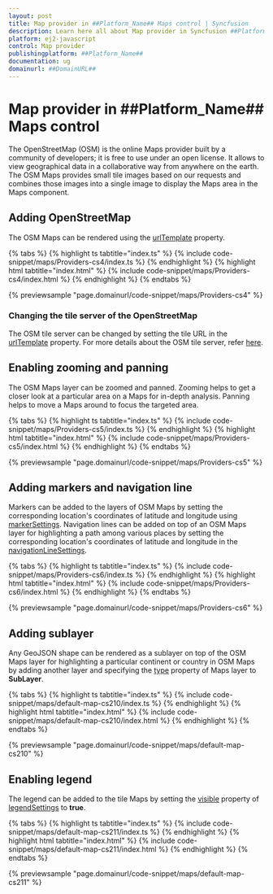 ```yaml
---
layout: post
title: Map provider in ##Platform_Name## Maps control | Syncfusion
description: Learn here all about Map provider in Syncfusion ##Platform_Name## Maps control of Syncfusion Essential JS 2 and more.
platform: ej2-javascript
control: Map provider 
publishingplatform: ##Platform_Name##
documentation: ug
domainurl: ##DomainURL##
---
```


# Map provider in ##Platform_Name## Maps control

The OpenStreetMap (OSM) is the online Maps provider built by a community of developers; it is free to use under an open license. It allows to view geographical data in a collaborative way from anywhere on the earth. The OSM Maps provides small tile images based on our requests and combines those images into a single image to display the Maps area in the Maps component.

## Adding OpenStreetMap

The OSM Maps can be rendered using the [urlTemplate](../../api/maps/layerSettingsModel/#urltemplate) property.

{% tabs %}
{% highlight ts tabtitle="index.ts" %}
{% include code-snippet/maps/Providers-cs4/index.ts %}
{% endhighlight %}
{% highlight html tabtitle="index.html" %}
{% include code-snippet/maps/Providers-cs4/index.html %}
{% endhighlight %}
{% endtabs %}
          
{% previewsample "page.domainurl/code-snippet/maps/Providers-cs4" %}

### Changing the tile server of the OpenStreetMap

The OSM tile server can be changed by setting the tile URL in the [urlTemplate](../../api/maps/layerSettingsModel/#urltemplate) property. For more details about the OSM tile server, refer [here](https://wiki.openstreetmap.org/wiki/Tiles).

## Enabling zooming and panning

The OSM Maps layer can be zoomed and panned. Zooming helps to get a closer look at a particular area on a Maps for in-depth analysis. Panning helps to move a Maps around to focus the targeted area.

{% tabs %}
{% highlight ts tabtitle="index.ts" %}
{% include code-snippet/maps/Providers-cs5/index.ts %}
{% endhighlight %}
{% highlight html tabtitle="index.html" %}
{% include code-snippet/maps/Providers-cs5/index.html %}
{% endhighlight %}
{% endtabs %}
          
{% previewsample "page.domainurl/code-snippet/maps/Providers-cs5" %}

## Adding markers and navigation line

Markers can be added to the layers of OSM Maps by setting the corresponding location's coordinates of latitude and longitude using [markerSettings](../../api/maps/layerSettingsModel/#markersettings). Navigation lines can be added on top of an OSM Maps layer for highlighting a path among various places by setting the corresponding location's coordinates of latitude and longitude in the [navigationLineSettings](../../api/maps/layerSettingsModel/#navigationlinesettings).

{% tabs %}
{% highlight ts tabtitle="index.ts" %}
{% include code-snippet/maps/Providers-cs6/index.ts %}
{% endhighlight %}
{% highlight html tabtitle="index.html" %}
{% include code-snippet/maps/Providers-cs6/index.html %}
{% endhighlight %}
{% endtabs %}
          
{% previewsample "page.domainurl/code-snippet/maps/Providers-cs6" %}

## Adding sublayer

Any GeoJSON shape can be rendered as a sublayer on top of the OSM Maps layer for highlighting a particular continent or country in OSM Maps by adding another layer and specifying the [type](../../api/maps/layerSettingsModel/#type) property of Maps layer to **SubLayer**.

{% tabs %}
{% highlight ts tabtitle="index.ts" %}
{% include code-snippet/maps/default-map-cs210/index.ts %}
{% endhighlight %}
{% highlight html tabtitle="index.html" %}
{% include code-snippet/maps/default-map-cs210/index.html %}
{% endhighlight %}
{% endtabs %}
          
{% previewsample "page.domainurl/code-snippet/maps/default-map-cs210" %}

## Enabling legend

The legend can be added to the tile Maps by setting the [visible](../../api/maps/legendSettingsModel/#visible) property of [legendSettings](../../api/maps/legendSettingsModel) to **true**.

{% tabs %}
{% highlight ts tabtitle="index.ts" %}
{% include code-snippet/maps/default-map-cs211/index.ts %}
{% endhighlight %}
{% highlight html tabtitle="index.html" %}
{% include code-snippet/maps/default-map-cs211/index.html %}
{% endhighlight %}
{% endtabs %}
          
{% previewsample "page.domainurl/code-snippet/maps/default-map-cs211" %}
